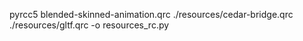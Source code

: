 pyrcc5 blended-skinned-animation.qrc ./resources/cedar-bridge.qrc ./resources/gltf.qrc -o resources_rc.py
